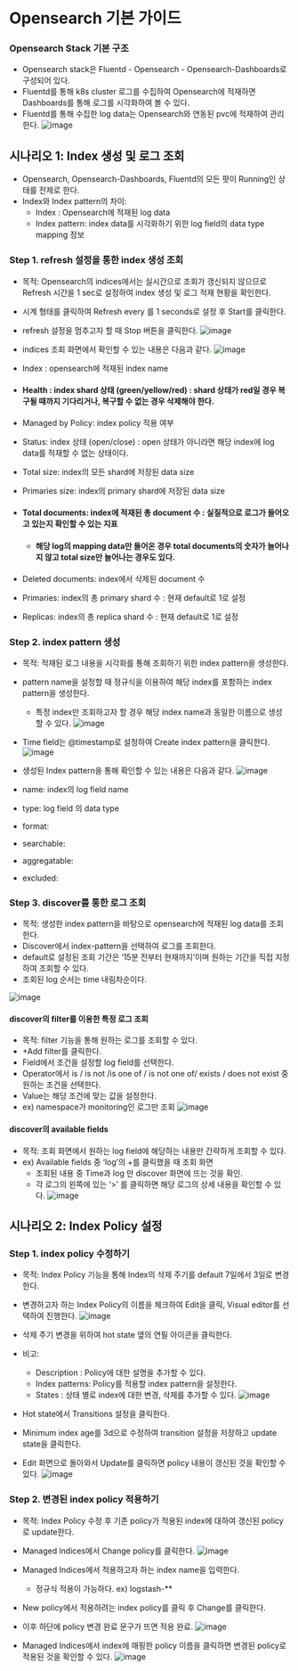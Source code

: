 # Opensearch 기본 가이드

### Opensearch Stack 기본 구조
* Opensearch stack은 Fluentd - Opensearch - Opensearch-Dashboards로 구성되어 있다.
* Fluentd를 통해 k8s cluster 로그를 수집하여 Opensearch에 적재하면 Dashboards를 통해 로그를 시각화하여 볼 수 있다.
* Fluentd를 통해 수집한 log data는 Opensearch와 연동된 pvc에 적재하여 관리한다.
![image](../figure/structure.png)

## 시나리오 1: Index 생성 및 로그 조회
* Opensearch, Opensearch-Dashboards, Fluentd의 모든 팟이 Running인 상태를 전제로 한다.
* Index와 Index pattern의 차이:
    * Index : Opensearch에 적재된 log data
    * Index pattern: index data를 시각화하기 위한 log field의 data type mapping 정보

### Step 1. refresh 설정을 통한 index 생성 조회
* 목적: Opensearch의 indices에서는 실시간으로 조회가 갱신되지 않으므로 Refresh 시간을 1 sec로 설정하여 index 생성 및 로그 적재 현황을 확인한다.
* 시계 형태를 클릭하여 Refresh every 를 1 seconds로 설정 후 Start를 클릭한다.
* refresh 설정을 멈추고자 할 때 Stop 버튼을 클릭한다.
![image](../figure/refresh-index.png)

* indices 조회 화면에서 확인할 수 있는 내용은 다음과 같다.
![image](../figure/indices-list.png)
* Index : opensearch에 적재된 index name
* #### Health : index shard 상태 (green/yellow/red) : shard 상태가 red일 경우 복구될 때까지 기다리거나, 복구할 수 없는 경우 삭제해야 한다.
* Managed by Policy:  index policy 적용 여부
* Status: index 상태 (open/close) : open 상태가 아니라면 해당 index에 log data를 적재할 수 없는 상태이다.
* Total size: index의 모든 shard에 저장된 data size
* Primaries size: index의 primary shard에 저장된 data size
* #### Total documents: index에 적재된 총 document 수 : 실질적으로 로그가 들어오고 있는지 확인할 수 있는 지표
    * #### 해당 log의 mapping data만 들어온 경우 total documents의 숫자가 늘어나지 않고 total size만 늘어나는 경우도 있다.
* Deleted documents: index에서 삭제된 document 수
* Primaries: index의 총 primary shard 수 : 현재 default로 1로 설정
* Replicas: index의 총 replica shard 수 : 현재 default로 1로 설정


### Step 2. index pattern 생성
* 목적: 적재된 로그 내용을 시각화를 통해 조회하기 위한 index pattern을 생성한다.
* pattern name을 설정할 때 정규식을 이용하여 해당 index를 포함하는 index pattern을 생성한다. 
    * 특정 index만 조회하고자 할 경우 해당 index name과 동일한 이름으로 생성할 수 있다.
![image](../figure/index-pattern-create1.png)

* Time field는 @timestamp로 설정하여 Create index pattern을 클릭한다.
![image](../figure/index-pattern-create2.png)

* 생성된 Index pattern을 통해 확인할 수 있는 내용은 다음과 같다.
![image](../figure/index-pattern.png)
* name: index의 log field name
* type: log field 의 data type
* format:
* searchable:
* aggregatable:
* excluded:


### Step 3. discover를 통한 로그 조회
* 목적: 생성한 index pattern을 바탕으로 opensearch에 적재된 log data를 조회한다.
* Discover에서 index-pattern을 선택하여 로그를 조회한다.
* default로 설정된 조회 기간은 ‘15분 전부터 현재까지’이며 원하는 기간을 직접 지정하여 조회할 수 있다.
* 조회된 log 순서는 time 내림차순이다.

![image](../figure/discover1.png)

#### discover의 filter를 이용한 특정 로그 조회
* 목적: filter 기능을 통해 원하는 로그를 조회할 수 있다.
* +Add filter를 클릭한다.
* Field에서 조건을 설정할 log field를 선택한다.
* Operator에서 is / is not /is one of / is not one of/ exists / does not exist 중 원하는 조건을 선택한다.
* Value는 해당 조건에 맞는 값을 설정한다.
* ex) namespace가 monitoring인 로그만 조회
![image](../figure/discover2.png)

#### discover의 available fields
* 목적: 조회 화면에서 원하는 log field에 해당하는 내용만 간략하게 조회할 수 있다.
* ex) Available fields 중 ‘log’의 +를 클릭했을 때 조회 화면
    * 조회된 내용 중 Time과 log 만 discover 화면에 뜨는 것을 확인.
    * 각 로그의 왼쪽에 있는 ‘>’ 를 클릭하면 해당 로그의 상세 내용을 확인할 수 있다.
![image](../figure/discover3.png)


## 시나리오 2: Index Policy 설정

### Step 1. index policy 수정하기
* 목적: Index Policy 기능을 통해 Index의 삭제 주기를 default 7일에서 3일로 변경한다.
* 변경하고자 하는 Index Policy의 이름을 체크하여 Edit을 클릭, Visual editor를 선택하여 진행한다.
![image](../figure/policy2.png)

* 삭제 주기 변경을 위하여 hot state 옆의 연필 아이콘을 클릭한다.
* 비고:
    * Description : Policy에 대한 설명을 추가할 수 있다.
    * Index patterns: Policy를 적용할 index pattern을 설정한다.
    * States : 상태 별로 index에 대한 변경, 삭제를 추가할 수 있다.
![image](../figure/policy3.png)

* Hot state에서 Transitions 설정을 클릭한다.
* Minimum index age를 3d으로 수정하여 transition 설정을 저장하고 update state을 클릭한다.
* Edit 화면으로 돌아와서 Update를 클릭하면 policy 내용이 갱신된 것을 확인할 수 있다.
![image](../figure/policy4.png)


### Step 2. 변경된 index policy 적용하기
* 목적: Index Policy 수정 후 기존 policy가 적용된 index에 대하여 갱신된 policy로 update한다.
* Managed lndices에서 Change policy를 클릭한다.
![image](../figure/change-policy1.png)

* Managed Indices에서 적용하고자 하는 index name을 입력한다.
    * 정규식 적용이 가능하다. ex) logstash-**
* New policy에서 적용하려는 index policy를 클릭 후 Change를 클릭한다.
* 이후 하단에 policy 변경 완료 문구가 뜨면 적용 완료.
![image](../figure/change-policy2.png)

* Managed Indices에서 index에 매핑한 policy 이름을 클릭하면 변경된 policy로 적용된 것을 확인할 수 있다.
![image](../figure/change-policy3.png)

